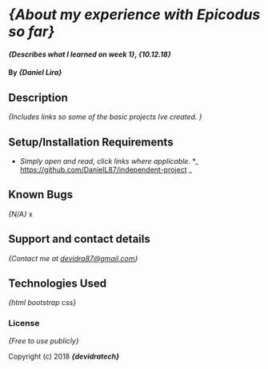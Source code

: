 # _{About my experience with Epicodus so far}_

#### _{Describes what I learned on week 1}, {10.12.18}_

#### By _**{Daniel Lira}**_

## Description

_{Includes links so some of the basic projects Ive created. }_

## Setup/Installation Requirements

* _Simply open and read, click links where applicable._
*_ https://github.com/DanielL87/independent-project _


## Known Bugs

_{N/A}_
x
## Support and contact details

_{Contact me at devidra87@gmail.com}_

## Technologies Used

_{html
  bootstrap
  css}_

### License

*{Free to use publicly}*

Copyright (c) 2018 **_{devidratech}_**

